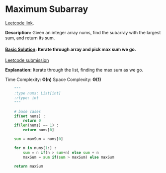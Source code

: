 # Maximum Subarray

[Leetcode link](https://leetcode.com/problems/maximum-subarray/description/).

**Description:** Given an integer array nums, find the subarray with the largest sum, and return its sum.

#### [Basic Solution](/arrays/maximumSubarray/solution.py): Iterate through array and pick max sum we go.

[Leetcode submission](https://leetcode.com/problems/maximum-subarray/submissions/963664801/)

**Explanation:** Iterate through the list, finding the max sum as we go.

Time Complexity: **Θ(n)**
Space Complexity: **Θ(1)**

```python
    """
    :type nums: List[int]
    :rtype: int
    """

    # base cases
    if(not nums) :
        return 0
    if(len(nums) == 1) :
        return nums[0]

    sum = maxSum = nums[0]

    for n in nums[1:] :
        sum = n if(n > sum+n) else sum + n
        maxSum = sum if(sum > maxSum) else maxSum

    return maxSum
```
